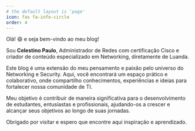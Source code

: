 ```yaml
---
# the default layout is 'page'
icon: fas fa-info-circle
order: 4
---
```


Olá! 😄 e seja bem-vindo ao meu blog!

Sou **Celestino Paulo**, Administrador de Redes com certificação Cisco e criador de conteúdo especializado em Networking, diretamente de Luanda.

Este blog é uma extensão do meu pensamento e paixão pelo universo do Networking e Security. Aqui, você encontrará um espaço prático e colaborativo, onde compartilho conhecimentos, experiências e ideias para fortalecer nossa comunidade de TI.

Meu objetivo é contribuir de maneira significativa para o desenvolvimento de estudantes, entusiastas e profissionais, ajudando-os a crescer e alcançar seus objetivos ao longo de suas jornadas.

Obrigado por visitar e espero que encontre aqui inspiração e aprendizado.



